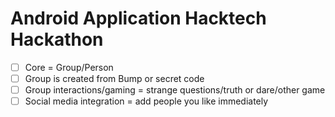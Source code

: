 Android Application Hacktech Hackathon
========
+ [ ] Core = Group/Person
+ [ ] Group is created from Bump or secret code
+ [ ] Group interactions/gaming = strange questions/truth or dare/other game
+ [ ] Social media integration = add people you like immediately

